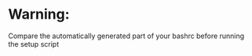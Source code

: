# Warning:

Compare the automatically generated part of your bashrc
before running the setup script

